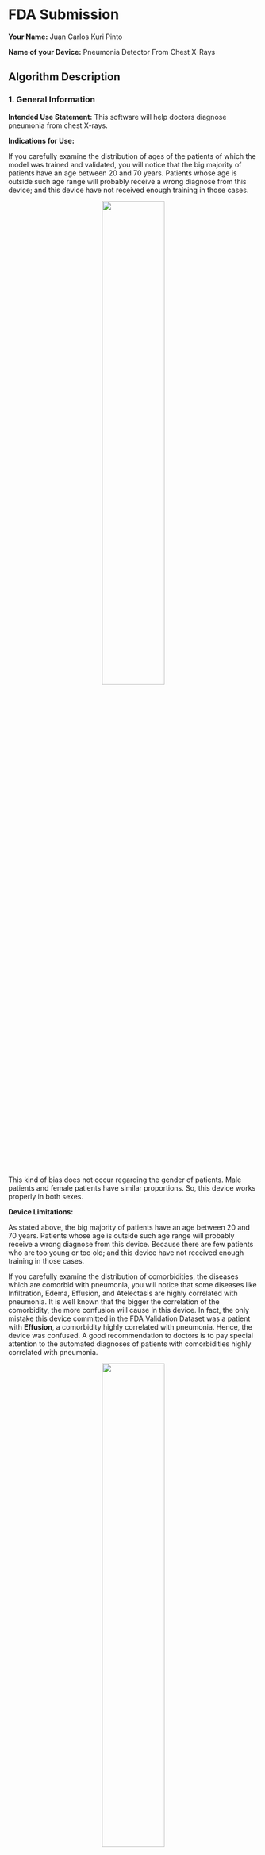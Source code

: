 # FDA  Submission

**Your Name:** 
Juan Carlos Kuri Pinto

**Name of your Device:** 
Pneumonia Detector From Chest X-Rays

## Algorithm Description 

### 1. General Information

**Intended Use Statement:** 
This software will help doctors diagnose pneumonia from chest X-rays.

**Indications for Use:**

If you carefully examine the distribution of ages of the patients of which the model was trained and validated, you will notice that the big majority of patients have an age between 20 and 70 years. Patients whose age is outside such age range will probably receive a wrong diagnose from this device; and this device have not received enough training in those cases.

<p align='center'><img src='EDA_images/age.png' width='50%'/></p>

This kind of bias does not occur regarding the gender of patients. Male patients and female patients have similar proportions. So, this device works properly in both sexes.

**Device Limitations:**

As stated above, the big majority of patients have an age between 20 and 70 years. Patients whose age is outside such age range will probably receive a wrong diagnose from this device. Because there are few patients who are too young or too old; and this device have not received enough training in those cases.

If you carefully examine the distribution of comorbidities, the diseases which are comorbid with pneumonia, you will notice that some diseases like Infiltration, Edema, Effusion, and Atelectasis are highly correlated with pneumonia. It is well known that the bigger the correlation of the comorbidity, the more confusion will cause in this device. In fact, the only mistake this device committed in the FDA Validation Dataset was a patient with **Effusion**, a comorbidity highly correlated with pneumonia. Hence, the device was confused. A good recommendation to doctors is to pay special attention to the automated diagnoses of patients with comorbidities highly correlated with pneumonia.

<p align='center'><img src='EDA_images/comorbidities_pneumonia.png' width='50%'/></p>

This device will also fail with patients with medical implants in the chest area like metal bones, screws, machines, and so on. Because those medical implants will appear very bright in the X-ray, confusing the device.

Moreover, the device only works with chest X-rays with the DICOM format. If you use other file format, the software won't be able to read the file. If you take other type of X-ray, other body part different than the chest, or other type of medical image, the software will produce erroneous results.

**Clinical Impact of Performance:**

How false positives might affect a patient?<br/>
False positives might alarm doctors in vain. They will lose some time confirming that patients really have pneumonia. Doctors will experience fatigue more often and will commit more mistakes, which negatively affects patients. If doctors also believe that a false positive is a positive case of pneumonia, patients will be alarmed in vain. Patients will spend more time and more money doing unnecessary additional exams in order to further investigate their cases. Some patients will even take unnecessary medication.

How false negatives might affect a patient?<br/>
False negatives could cloud doctors' judgement. They could skip a real case of pneumonia, which could be fatal for patients who really have pneumonia.

### 2. Algorithm Design and Function

Basically, the features learned by a VGG16 convnet were transferred from the more general domain of ImageNet images to the specific domain of chest X-ray images. The original VGG16 convnet was trained with photos of many kinds of objects. It has 1000 categories. Whereas the new convnet lacks the last layer and adds 3 new layers. The new convnet was trained to discriminate between chest X-Ray images of patients with and without pneumonia. So, it has 2 categories: Pneumonia and non-pneumonia.

<p align='center'><img src='images/diagram.png' width='50%'/></p>

The function of this device could be summarize in these steps. First, a patient has some kind of breathing difficulty. Then, the patient goes to the hospital. Doctors take a chest X-ray of the patient. Then, the chest X-ray DICOM file is fed into the CNN of this device. This device suggests a diagnosis in 1 second: Pneumonia or non-pneumonia. This computerized diagnosis helps doctors to finally make a **Computer Aided Diagnosis (CAD)**, which is a powerful synergy between doctors and artificial intelligence. This computerized help also seeks to prevent physician burnout. Sometimes doctors are overwhelmed by work.

<p align='center'><img src='images/cad_diagram.png'/></p>

**DICOM Checking Steps:**

Doctors only need to take a chest X-ray. The machine will generate a DICOM file like this:

```
test1.dcm

(0008, 0016) SOP Class UID                       UI: Secondary Capture Image Storage
(0008, 0018) SOP Instance UID                    UI: 1.3.6.1.4.1.11129.5.5.110503645592756492463169821050252582267888
(0008, 0060) Modality                            CS: 'DX'
(0008, 1030) Study Description                   LO: 'No Finding'
(0010, 0020) Patient ID                          LO: '2'
(0010, 0040) Patient's Sex                       CS: 'M'
(0010, 1010) Patient's Age                       AS: '81'
(0018, 0015) Body Part Examined                  CS: 'CHEST'
(0018, 5100) Patient Position                    CS: 'PA'
(0020, 000d) Study Instance UID                  UI: 1.3.6.1.4.1.11129.5.5.112507010803284478207522016832191866964708
(0020, 000e) Series Instance UID                 UI: 1.3.6.1.4.1.11129.5.5.112630850362182468372440828755218293352329
(0028, 0002) Samples per Pixel                   US: 1
(0028, 0004) Photometric Interpretation          CS: 'MONOCHROME2'
(0028, 0010) Rows                                US: 1024
(0028, 0011) Columns                             US: 1024
(0028, 0100) Bits Allocated                      US: 8
(0028, 0101) Bits Stored                         US: 8
(0028, 0102) High Bit                            US: 7
(0028, 0103) Pixel Representation                US: 0
(7fe0, 0010) Pixel Data                          OW: Array of 1048576 elements
```

If the DICOM file that was taken by the X-ray machine has similar data, everything should work correctly. Modality should be 'DX'. Body Part Examined should be 'CHEST'. Patient Position should be either 'PA' or 'AP'. Photometric Interpretation should be MONOCHROME. Brightness levels should be in the range [0,1]. Other color spaces are not supported.

**Preprocessing Steps:**

Basically, the image from the field `Pixel Data` should be resized to match the following dimensions: `IMG_SIZE = (1, 224, 224, 3)`. Where `1` means the batch size of `1` image. `3` means the RGB color space. The image of `Pixel Data` should be transformed from grayscale to the RGB colorspace. And `224, 224` is the input size of the convolutional neural network capable of recognizing the patterns of pneumonia and non-pneumonia.

**CNN Architecture:**

Basically, the CNN architecture is VGG16 with pretrained weights whose last layer was removed and 3 new fully-connected layers were added:

```
    new_model.add(Dense(1024 * 2, activation='relu'))
    new_model.add(Dropout(0.25))
    new_model.add(Dense(1024, activation='relu'))
    new_model.add(Dropout(0.25))
    new_model.add(Dense(1, activation='sigmoid'))
```

Here is a summary of the CNN architecture:

```
Model: "sequential_1"
_________________________________________________________________
Layer (type)                 Output Shape              Param #   
=================================================================
block1_conv1 (Conv2D)        (None, 224, 224, 64)      1792      
_________________________________________________________________
block1_conv2 (Conv2D)        (None, 224, 224, 64)      36928     
_________________________________________________________________
block1_pool (MaxPooling2D)   (None, 112, 112, 64)      0         
_________________________________________________________________
block2_conv1 (Conv2D)        (None, 112, 112, 128)     73856     
_________________________________________________________________
block2_conv2 (Conv2D)        (None, 112, 112, 128)     147584    
_________________________________________________________________
block2_pool (MaxPooling2D)   (None, 56, 56, 128)       0         
_________________________________________________________________
block3_conv1 (Conv2D)        (None, 56, 56, 256)       295168    
_________________________________________________________________
block3_conv2 (Conv2D)        (None, 56, 56, 256)       590080    
_________________________________________________________________
block3_conv3 (Conv2D)        (None, 56, 56, 256)       590080    
_________________________________________________________________
block3_pool (MaxPooling2D)   (None, 28, 28, 256)       0         
_________________________________________________________________
block4_conv1 (Conv2D)        (None, 28, 28, 512)       1180160   
_________________________________________________________________
block4_conv2 (Conv2D)        (None, 28, 28, 512)       2359808   
_________________________________________________________________
block4_conv3 (Conv2D)        (None, 28, 28, 512)       2359808   
_________________________________________________________________
block4_pool (MaxPooling2D)   (None, 14, 14, 512)       0         
_________________________________________________________________
block5_conv1 (Conv2D)        (None, 14, 14, 512)       2359808   
_________________________________________________________________
block5_conv2 (Conv2D)        (None, 14, 14, 512)       2359808   
_________________________________________________________________
block5_conv3 (Conv2D)        (None, 14, 14, 512)       2359808   
_________________________________________________________________
block5_pool (MaxPooling2D)   (None, 7, 7, 512)         0         
_________________________________________________________________
flatten (Flatten)            (None, 25088)             0         
_________________________________________________________________
fc1 (Dense)                  (None, 4096)              102764544 
_________________________________________________________________
fc2 (Dense)                  (None, 4096)              16781312  
_________________________________________________________________
dense_1 (Dense)              (None, 2048)              8390656   
_________________________________________________________________
dropout_1 (Dropout)          (None, 2048)              0         
_________________________________________________________________
dense_2 (Dense)              (None, 1024)              2098176   
_________________________________________________________________
dropout_2 (Dropout)          (None, 1024)              0         
_________________________________________________________________
dense_3 (Dense)              (None, 1)                 1025      
=================================================================
Total params: 144,750,401
Trainable params: 10,489,857
Non-trainable params: 134,260,544
```

### 3. Algorithm Training

**Parameters:**
* Types of augmentation used during training: 
    ```
    rescale = 1. / 255,
    horizontal_flip = True, 
    vertical_flip = False, 
    height_shift_range = 0.1, 
    width_shift_range = 0.1, 
    rotation_range = 20, 
    shear_range = 0.1, 
    zoom_range = 0.1
    ```
* Batch size: 64
* Optimizer learning rate: Adam optimizer and learning rate of 0.0001.
* Layers of pre-existing architecture that were frozen: 134,260,544 Non-trainable params
* Layers of pre-existing architecture that were fine-tuned: 10,489,857 Trainable params
* Layers added to pre-existing architecture:
    ```
        new_model.add(Dense(1024 * 2, activation='relu'))
        new_model.add(Dropout(0.25))
        new_model.add(Dense(1024, activation='relu'))
        new_model.add(Dropout(0.25))
        new_model.add(Dense(1, activation='sigmoid'))
    ```

**Algorithm training performance:**

**Learning curve: Loss versus epochs**

The best model was saved at the third epoch in which `val_loss=0.5457` and `val_binary_accuracy=0.9375` (93.75%)

<p align='center'><img src="images/loss_learn_curve.png" width='50%'/></p>

**Learning curve: Accuracy versus epochs**

The best model was saved at the third epoch in which `val_loss=0.5457` and `val_binary_accuracy=0.9375` (93.75%)

<p align='center'><img src="images/acc_learn_curve.png" width='50%'/></p>

**P-R curve (Precision versus Recall)**<br/>
<p align='center'><img src="images/PR.png" width='50%'/></p>

**AUC curve (Area Under Curve)**<br/>
The closer is the curve to the upper left corner, the better. AUC = 0.82. The closer AUC is to 1, the better.
<p align='center'><img src="images/AUC.png" width='50%'/></p>

**Final Threshold and Explanation:**

The API generated many tentative thresholds for the final activation. If `activation >= threshold`, then the classifier suggests pneumonia. Otherwise, the classifier suggest non-pneumonia. All tentative thresholds produce different values for the F1-score. The optimal threshold is the one that produces the maximal F1-score.

<p align='center'><img src="images/f1-score-plot.png" width='50%'/></p>

```
F1-scores:
[0.19354839 0.13333333 0.13793103 0.14285714 0.14814815 0.15384615
 0.16       0.16666667 0.17391304 0.18181818 0.19047619 0.2
 0.21052632 0.22222222 0.23529412 0.25       0.26666667 0.28571429
 0.30769231 0.33333333 0.36363636 0.4        0.22222222 0.25
 0.28571429        nan        nan        nan 0.        ]

Index is: 21
Optimal threshold: 0.4909
Maximum F1-score: 0.4000
Accuracy: 0.8906
```

### 4. Databases

The database used for training and validation is the file `Data_Entry_2017.csv`. This database is described in the paper:

ChestX-ray8: Hospital-scale Chest X-ray Database and Benchmarks on Weakly-Supervised Classification and Localization of Common Thorax Diseases (by Xiaosong Wang et al)<br/>
https://arxiv.org/abs/1705.02315

Here are some visual examples found in such database. The classifier is somewhat accurate: 93.75% accuracy in the validation dataset. In the graph, `G` means ground truth and `P` means prediction. For example: `1G,1P` means 1 (pneumonia found) in ground truth and 1 pneumonia predicted by the classifier.

<p align='center'><img src="images/x-rays.png" width='50%'/></p>

**Description of Training Dataset and Validation Dataset:** 

Both the training dataset and the validation dataset were randomly sampled from the file `Data_Entry_2017.csv`, with 112,104 patients. This database is described in the paper:

ChestX-ray8: Hospital-scale Chest X-ray Database and Benchmarks on Weakly-Supervised Classification and Localization of Common Thorax Diseases (by Xiaosong Wang et al)<br/>
https://arxiv.org/abs/1705.02315

Given the training dataset and the validation dataset were randomly sampled from this database of chest X-ray samples and there is no bias at all, it's perfectly reasonable to describe both the training dataset and the validation dataset **equally**. And after describing them, some subtle differences will be exposed.

**Gender of patients**

<p align='center'><img src='EDA_images/gender.png' width='50%'/></p>

This dataset is slightly biased toward male patients.

**Age of patients**

<p align='center'><img src='EDA_images/age.png' width='50%'/></p>

Patients in their 50s are the most common type of patient in this dataset.

**Distribution of Diseases**

<p align='center'><img src='EDA_images/diseases.png' width='50%'/></p>

No Finding (53.84%) is the most common finding, followed by Infiltration (17.74%) and Effusion (11.87%).
The most uncommon finding is Hernia (0.20%), followed by Pneumonia (1.28%), the disease we want to detect.

**Distribution of diseases that are comorbid with pneumonia**

<p align='center'><img src='EDA_images/comorbidities_pneumonia.png' width='50%'/></p>

The most common comorbidities that accompany pneumonia are Infiltration (42.27%) and Edema (23.75%).
Given the high correlation of these diseases with Pneumonia, the datasets should be balanced regarding these correlations. Random sampling helps to alleviate this kind of biases.

**Pneumonia cases versus non-pneumonia cases**

<p align='center'><img src='EDA_images/pneumonia_cases.png' width='50%'/></p>

Pneumonia cases are really rare, creating an unbalanced dataset.
Sampling should be done in a special way in order to overcome this unbalance.

**Number of diseases per patient**

<p align='center'><img src='EDA_images/number_diseases.png' width='50%'/></p>

Patients with no diseases are very common (53.84%) in this dataset.
Patients with 1 disease are almost 30% of the dataset.
Patients with 2 diseases are slightly above 10% of the dataset.
Patients with 3 diseases or more are rare.

**Number of follow-ups of patients**

<p align='center'><img src='EDA_images/follow-ups.png' width='50%'/></p>

In this dataset, most patients have few follow-ups.

Now, some subtle differences between both datasets will be exposed.

**Description of Training Dataset:**

The whole dataset in the file `Data_Entry_2017.csv` has 112,104 patients. It has 1,431 pneumonia cases (1.28%) and 110,689 non-pneumonia cases (98.72%).

Due to the very imbalance nature of the whole dataset, the training dataset was rebalanced with a proportion of 1:1:

```
1144 (pneumonia train) + 1144 (non_pneumonia train) = 2288 (all train)
```

From a total of 1,431 pneumonia cases, 1,144 pneumonia cases (80% of the pneumonia cases) were randomly sampled (without repetition) and put in the training dataset.<br/>
From a total of 110,689 non-pneumonia cases, 1,144 non-pneumonia cases were randomly sampled (without repetition) and put in the training dataset.

The training dataset has many augmentations:

```
rescale = 1. / 255,
horizontal_flip = True, 
vertical_flip = False, 
height_shift_range = 0.1, 
width_shift_range = 0.1, 
rotation_range = 20, 
shear_range = 0.1, 
zoom_range = 0.1
```

**Description of Validation Dataset:**

Due to the very imbalance nature of the whole dataset, 1,431 pneumonia cases (1.28%) and 110,689 non-pneumonia cases (98.72%), the validation dataset was rebalanced with a proportion of 1:10:

```
287 (pneumonia val) + 2870 (non_pneumonia val) = 3157 (all val)
```

From a total of 1,431 pneumonia cases, 287 pneumonia cases (20% of the pneumonia cases) were randomly sampled (without repetition) and put in the validation dataset.<br/>
From a total of 110,689 non-pneumonia cases, 2870 non-pneumonia cases were randomly sampled (without repetition) and put in the validation dataset.

The validation dataset has no augmentations, except the normalization:

```
rescale = 1. / 255
```

### 5. Ground Truth

The **gold standard** for detecting pneumonia in chest X-ray images is to send a biopsy to the laboratory. This method is super accurate to consider it ground truth. But it is more expensive and slower.

The **silver standard** for detecting pneumonia in chest x-ray images is to make some experts vote with their diagnoses. Each expert has different weight depending on his/her experience. Another method is to extract diagnoses from text sources via NLP algorithms. These methods are less accurate, cheaper, and faster.

Ideally, ground truth should be created using the gold standard. However, the silver standard is often used due to the limited availability of resources.

For more information about how the dataset with ground truth was created, please read the following paper:<br/>
ChestX-ray8: Hospital-scale Chest X-ray Database and Benchmarks on Weakly-Supervised Classification and Localization of Common Thorax Diseases (by Xiaosong Wang et al)<br/>
https://arxiv.org/abs/1705.02315

If you read that paper, you will notice that both the gold standard (biopsy to laboratory) and the silver standard (diagnoses of experts and NLP text-mining) were applied to label the dataset used to train and to validate this model.

### 6. FDA Validation Plan

**Patient Population Description for FDA Validation Dataset:**

The FDA Validation Dataset has 3 patients.<br/>
Their ages are 58, 61, and 81 years.<br/>
The 3 patients are male. There is no female patient.<br/>
From all 6 exams:
- 5 exams are DX and 1 exam is CT;
- 4 exams show no finding; 1 exam show cardiomegaly; and 1 exam show effusion;
- 5 exams took an image of the chest and 1 exam took an image of the ribcage;
- 3 exams has the PA position; 2 exams has the AP position; and 1 exam has XX position.

**Ground Truth Acquisition Methodology:**

The **gold standard** for detecting pneumonia in chest X-ray images is to send a biopsy to the laboratory. This method is super accurate to consider it ground truth. But it is more expensive and slower.

The **silver standard** for detecting pneumonia in chest x-ray images is to make some experts vote with their diagnoses. Each expert has different weight depending on his/her experience. Another method is to extract diagnoses from text sources via NLP algorithms. These methods are less accurate, cheaper, and faster.

Ideally, ground truth should be created using the gold standard. However, the silver standard is often used due to the limited availability of resources.

The test dataset (FDA Validation Dataset) most probably uses the gold standard (biopsy to laboratory) to create ground truth labels. And perhaps in some cases, it probably uses the silver standard (diagnoses of experts with many years of experience). At this level, the most probable method is a mixture of both gold standard and silver standard, which gives even more confidence to the ground-truth labels.

**Algorithm Performance Standard:**

In summary, the model was trained and it produced the best performance at the third epoch in which `val_loss=0.5457` and `val_binary_accuracy=0.9375 (93.75%)`. The best model was saved in the third epoch. 

Neural networks are continuous interpolators. In other words, their outputs are not binary: 0 and 1. Their outputs are rather a number between the range [0,1]. The metric `val_binary_accuracy` has a threshold of 0.5. When the neural network activation is greater than 0.5, the model diagnoses pneumonia. Otherwise, the model diagnoses non-pneumonia.

However, the value 0.5 is not the best threshold possible. Many thresholds were examined and the best threshold `0.4909` produced an F1-score of `0.40` and an accuracy of `0.8906 (89.06%)`.

If you read this ground-breaking paper, you will notice that the average F1-score of radiologists is `0.387`, which is below the F1-score of `0.40` of this model. This means the performance of this device is reasonably good to be accepted by the FDA as a CAD system (Computer Aided Diagnosis).

<p align='center'><img src='images/paper_f1-scores.png' width='50%'/></p>

```
test1.dcm, Study description: No Finding, ground_truth=False, prediction=False (CORRECT), time=1.12 seconds
test2.dcm, Study description: Cardiomegaly, ground_truth=False, prediction=False (CORRECT), time=0.96 seconds
test3.dcm, Study description: Effusion, ground_truth=False, prediction=True (WRONG), time=0.95 seconds
test4.dcm, This DICOM file is INVALID: Body Part Examined = RIBCAGE, PatientPosition = PA, Modality = DX
test5.dcm, This DICOM file is INVALID: Body Part Examined = CHEST, PatientPosition = PA, Modality = CT
test6.dcm, This DICOM file is INVALID: Body Part Examined = CHEST, PatientPosition = XX, Modality = DX
ACCURACY=66.67% (2/3)
Average time: 1.01 seconds
```
